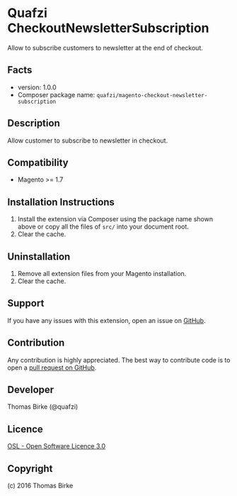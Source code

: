 Quafzi CheckoutNewsletterSubscription
=====================================

Allow to subscribe customers to newsletter at the end of checkout.

Facts
-----
- version: 1.0.0
- Composer package name: ``quafzi/magento-checkout-newsletter-subscription``

Description
-----------
Allow customer to subscribe to newsletter in checkout.

Compatibility
-------------
- Magento >= 1.7

Installation Instructions
-------------------------
1. Install the extension via Composer using the package name shown above or copy all the files of ``src/`` into your document root.
2. Clear the cache.

Uninstallation
--------------
1. Remove all extension files from your Magento installation.
2. Clear the cache.

Support
-------
If you have any issues with this extension, open an issue on [GitHub](https://github.com/quafzi/magento-checkout-newsletter-subscription/issues).

Contribution
------------
Any contribution is highly appreciated. The best way to contribute code is to open a [pull request on GitHub](https://help.github.com/articles/using-pull-requests).

Developer
---------
Thomas Birke (@quafzi)

Licence
-------
[OSL - Open Software Licence 3.0](http://opensource.org/licenses/osl-3.0.php)

Copyright
---------
(c) 2016 Thomas Birke
